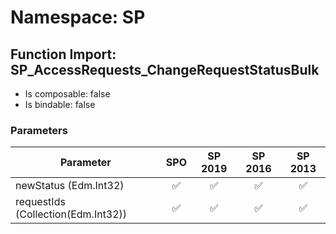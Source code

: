 # Namespace: SP

## Function Import: SP_AccessRequests_ChangeRequestStatusBulk

- Is composable: false
- Is bindable: false

### Parameters

Parameter | SPO | SP 2019 | SP 2016 | SP 2013
----------|:---:|:-------:|:-------:|:-------:
newStatus (Edm.Int32) | ✅ | ✅ | ✅ | ✅
requestIds (Collection(Edm.Int32)) | ✅ | ✅ | ✅ | ✅